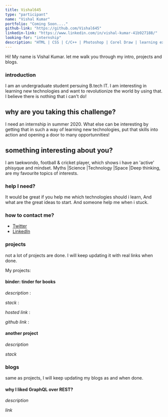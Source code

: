 ```yaml
---
title: Vishal645
type: "participant"
name: "Vishal Kumar"
portfolio: "Coming Soon...."
github-link: "https://github.com/Vishal645"
linkedin-link: "https://www.linkedin.com/in/vishal-kumar-41b927188/"
looking-for: "internship"
description: "HTML | CSS | C/C++ | Photoshop | Corel Draw | learning extra skills also"
---
```


Hi! My name is Vishal Kumar. let me walk you through my intro, projects and blogs.

### introduction

I am an undergraduate student persuing B.tech IT. I am interesting in learning new technologies and want to revolutionize the world by using that. I believe there is nothing that i can't do!

## why are you taking this challenge?

I need an internship in summer 2020. What else can be interesting by getting that in such a way of learning new technologies, put that skills into action and opening a door to many opportunnities!

## something interesting about you?

I am taekwondo, football & cricket player, which shows i have an 'active' phisyque and mindset. Myths |Science |Technology |Space |Deep thinking, are my favourite topics of interests.

### help I need?

It would be great if you help me which technologies should i learn, And what are the great ideas to start. And someone help me when i stuck. 

### how to contact me?

- [Twitter](https://twitter.com/Vishalk01234)
- [LinkedIn](https://www.linkedin.com/in/vishal-kumar-41b927188/)

### projects

not a lot of projects are done. I will keep updating it with real links when done.

My projects:

#### binder: tinder for books

_description_ :

_stack_ :

_hosted link_ :

_github link_ :

#### another project

_description_

_stack_

### blogs

same as projects, I will keep updating my blogs as and when done.

#### why I liked GraphQL over REST?

_description_ 

_link_ 
